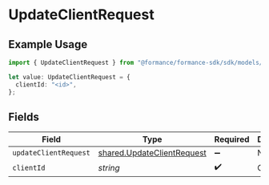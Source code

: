 # UpdateClientRequest

## Example Usage

```typescript
import { UpdateClientRequest } from "@formance/formance-sdk/sdk/models/operations";

let value: UpdateClientRequest = {
  clientId: "<id>",
};
```

## Fields

| Field                                                                           | Type                                                                            | Required                                                                        | Description                                                                     |
| ------------------------------------------------------------------------------- | ------------------------------------------------------------------------------- | ------------------------------------------------------------------------------- | ------------------------------------------------------------------------------- |
| `updateClientRequest`                                                           | [shared.UpdateClientRequest](../../../sdk/models/shared/updateclientrequest.md) | :heavy_minus_sign:                                                              | N/A                                                                             |
| `clientId`                                                                      | *string*                                                                        | :heavy_check_mark:                                                              | Client ID                                                                       |